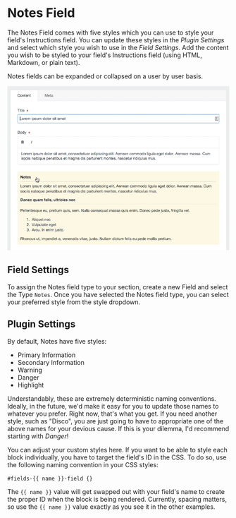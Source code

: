 # Notes Field

The Notes Field comes with five styles which you can use to style your field's Instructions field.  You can update these styles in the _Plugin Settings_ and select which style you wish to use in the _Field Settings_.  Add the content you wish to be styled to your field's Instructions field (using HTML, Markdown, or plain text).

Notes fields can be expanded or collapsed on a user by user basis.

![Notes field can be expanded or collapsed](./../images/fields/sprout-notes-collapse.gif)

## Field Settings

To assign the Notes field type to your section, create a new Field and select the Type `Notes`.  Once you have selected the Notes field type, you can select your preferred style from the style dropdown.

## Plugin Settings

By default, Notes have five styles:

* Primary Information
* Secondary Information
* Warning
* Danger
* Highlight

Understandably, these are extremely deterministic naming conventions.  Ideally, in the future, we'd make it easy for you to update those names to whatever you prefer.  Right now, that's what you get. If you need another style, such as "Disco", you are just going to have to appropriate one of the above names for your devious cause.  If this is your dilemma, I'd recommend starting with _Danger_!

You can adjust your custom styles here.  If you want to be able to style each block individually, you have to target the field's ID in the CSS.  To do so, use the following naming convention in your CSS styles:

``` twig
#fields-{{ name }}-field {}
```

The `{{ name }}` value will get swapped out with your field's name to create the proper ID when the block is being rendered.  Currently, spacing matters, so use the `{{ name }}` value exactly as you see it in the other examples.